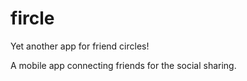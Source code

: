 # fircle
Yet another app for friend circles! 

A mobile app connecting friends for the social sharing.
